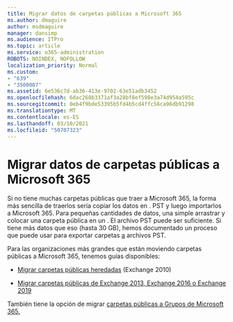 ```yaml
---
title: Migrar datos de carpetas públicas a Microsoft 365
ms.author: dmaguire
author: msdmaguire
manager: dansimp
ms.audience: ITPro
ms.topic: article
ms.service: o365-administration
ROBOTS: NOINDEX, NOFOLLOW
localization_priority: Normal
ms.custom:
- "639"
- "3500007"
ms.assetid: 6e536c7d-ab36-413e-9702-63e51adb3452
ms.openlocfilehash: 6dac268b3371af3a28bf8ef598e3a74d954a595c
ms.sourcegitcommit: 0eb4f9bde53395b5fd4b5cd4ffc56ca96db91298
ms.translationtype: MT
ms.contentlocale: es-ES
ms.lasthandoff: 03/10/2021
ms.locfileid: "50707323"
---
```

# <a name="migrate-public-folder-data-to-microsoft-365"></a>Migrar datos de carpetas públicas a Microsoft 365

Si no tiene muchas carpetas públicas que traer a Microsoft 365, la forma más sencilla de traerlos sería copiar los datos en . PST y luego importarlos a Microsoft 365. Para pequeñas cantidades de datos, una simple arrastrar y colocar una carpeta pública en un . El archivo PST puede ser suficiente. Si tiene más datos que eso (hasta 30 GB), hemos documentado un proceso que puede usar para exportar carpetas [a](https://technet.microsoft.com/library/dn874017%28v=exchg.150%29.aspx) archivos PST.
  
Para las organizaciones más grandes que están moviendo carpetas públicas a Microsoft 365, tenemos guías disponibles:
  
- [Migrar carpetas públicas heredadas](https://docs.microsoft.com/exchange/collaboration-exo/public-folders/batch-migration-of-legacy-public-folders) (Exchange 2010)

- [Migrar carpetas públicas de Exchange 2013, Exchange 2016 o Exchange 2019](https://docs.microsoft.com/Exchange/collaboration/public-folders/migrate-to-exchange-online)

También tiene la opción de migrar [carpetas públicas a Grupos de Microsoft 365.](https://docs.microsoft.com/exchange/collaboration-exo/public-folders/migrate-your-public-folders-to-microsoft-365-groups)
  
